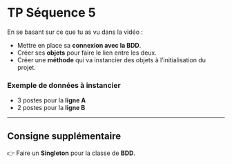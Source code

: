 # TP Séquence 5

En se basant sur ce que tu as vu dans la vidéo :  
- Mettre en place sa **connexion avec la BDD**.  
- Créer ses **objets** pour faire le lien entre les deux.  
- Créer une **méthode** qui va instancier des objets à l’initialisation du projet.  

### Exemple de données à instancier
- 3 postes pour la **ligne A**  
- 2 postes pour la **ligne B**

---

## Consigne supplémentaire
👉 Faire un **Singleton** pour la classe de **BDD**.
